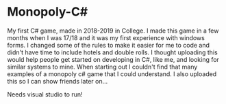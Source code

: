 # Monopoly-C#
My first C# game, made in 2018-2019 in College.
I made this game in a few months when I was 17/18 and it was my first experience with windows forms.
I changed some of the rules to make it easier for me to code and didn't have time to include hotels and double rolls.
I thought uploading this would help people get started on developing in C#, like me, and looking for similar systems to mine. 
When starting out I couldn't find that many examples of a monopoly c# game that I could understand. 
I also uploaded this so I can show friends later on...



Needs visual studio to run! 
